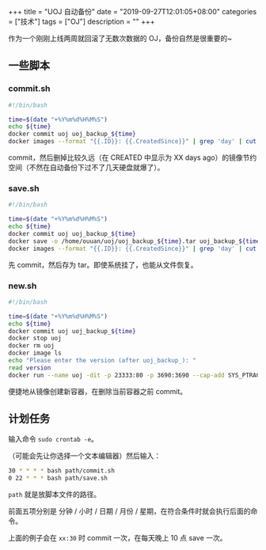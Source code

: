 +++
title = "UOJ 自动备份"
date = "2019-09-27T12:01:05+08:00"
categories = ["技术"]
tags = ["OJ"]
description = ""
+++


作为一个刚刚上线两周就回滚了无数次数据的 OJ，备份自然是很重要的~

<!--more-->

## 一些脚本

### commit.sh

```bash
#!/bin/bash

time=$(date "+%Y%m%d%H%M%S")
echo ${time}
docker commit uoj uoj_backup_${time}
docker images --format "{{.ID}}: {{.CreatedSince}}" | grep 'day' | cut -d : -f 1 | xargs docker image rm
```

commit，然后删掉比较久远（在 CREATED 中显示为 XX days ago）的镜像节约空间（不然在自动备份下过不了几天硬盘就爆了）。

### save.sh

```bash
#!/bin/bash

time=$(date "+%Y%m%d%H%M%S")
echo ${time}
docker commit uoj uoj_backup_${time}
docker save -o /home/ouuan/uoj/uoj_backup_${time}.tar uoj_backup_${time}
docker images --format "{{.ID}}: {{.CreatedSince}}" | grep 'day' | cut -d : -f 1 | xargs docker image rm
```

先 commit，然后存为 tar。即使系统挂了，也能从文件恢复。

### new.sh

```bash
#!/bin/bash

time=$(date "+%Y%m%d%H%M%S")
echo ${time}
docker commit uoj uoj_backup_${time}
docker stop uoj
docker rm uoj
docker image ls
echo "Please enter the version (after uoj_backup_): "
read version
docker run --name uoj -dit -p 23333:80 -p 3690:3690 --cap-add SYS_PTRACE "uoj_backup_$version"
```

便捷地从镜像创建新容器，在删除当前容器之前 commit。

## 计划任务

输入命令 `sudo crontab -e`。

（可能会先让你选择一个文本编辑器）然后输入：

```bash
30 * * * * bash path/commit.sh
0 22 * * * bash path/save.sh
```

`path` 就是放脚本文件的路径。

前面五项分别是 分钟 / 小时 / 日期 / 月份 / 星期，在符合条件时就会执行后面的命令。

上面的例子会在 `xx:30` 时 commit 一次，在每天晚上 10 点 save 一次。